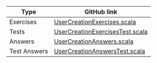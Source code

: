 | Type         | GitHub link |
|--------------|-------------|
| Exercises    |     [UserCreationExercises.scala](https://github.com/fp-tower/foundations/blob/master/exercises/src/main/scala/exercises/action/imperative/UserCreationExercises.scala)       |
| Tests        | [UserCreationExercisesTest.scala](https://github.com/fp-tower/foundations/blob/master/exercises/src/test/scala/exercises/action/imperative/UserCreationExercisesTest.scala)   |
| Answers      |       [UserCreationAnswers.scala](https://github.com/fp-tower/foundations/blob/master/answers/src/main/scala/answers/action/imperative/UserCreationAnswers.scala)     |
| Test Answers |   [UserCreationAnswersTest.scala](https://github.com/fp-tower/foundations/blob/master/answers/src/test/scala/answers/action/imperative/UserCreationAnswersTest.scala) |
